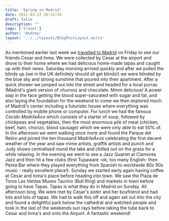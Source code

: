 ```yaml
---
title: 'Spring in Madrid'
date: 2011-03-22 20:33:59
draft: false
description: ""
tags: ['travel']
author: 'Andrew'
layout: '../../layouts/BlogPostLayout.astro'
---
```


As mentioned earlier last week we [travelled to Madrid](http://blog.big-andy.co.uk/travel/going-to-madrid/ "Going to Madrid") on Friday to see our friends Cesar and Inma. We were collected by Cesar at the airport and drove to their home where we had delicious home-made tapas and caught up with their news. Saturday morning arrived quickly and after we pulled the blinds up (we in the UK definitely should all get blinds!) we were blinded by the blue sky and strong sunshine that poured into their apartment. After a quick shower we jumped out into the street and headed for a local purras (Madrid's giant version of churros) and chocolate. Mmm delicious! A power slap in the face getting the blood super-saturated with sugar and fat, and also laying the foundation for the weekend to come we then explored much of Madrid's center including a futuristic house where everything was controlled by mobile phone or computer. For lunch we had the famous _Cocido MadrileÃ±o_ which consists of a starter of soup, followed by chickpeas and vegetables, then the most enormous pile of meat (chicken, beef, ham, chorizo, blood sausage) which we were only able to eat 50% of. In the afternoon we went walking once more and found the Parque del Retiro and joined the ten thousand _MadrileÃ±os_ celebrating the first decent weather of the year and saw mime artists, graffiti artists and punch and Judy shows centralised round the lake and chilled out on the grass for a while relaxing. In the evening we went to see a Jazz Quartet at Clamores Jazz and then hit a few clubs (first Tupaware -ok, too many English- then Penta Bar where they played everything from Spanish to worldwide 80s 90s music - really excellent place!). Sunday we started early again having coffee at Cesar and Inma's place before heading into town. We saw the Plaza de Toros Las Ventas Museo Taurino (Bull Ring) and markets in town before going to have Tapas. Tapas is what they do in Madrid on Sunday. All afternoon long. We were met by Cesar's sister and her boyfriend and had lots and lots of tapas. We had to walk this off and again set out into the city and found a delightful park below the cathedral and watched people and took in the last of the weekends sun rays before taking the tube back to Cesar and Inma's and onto the Airport. A fantastic weekend!
